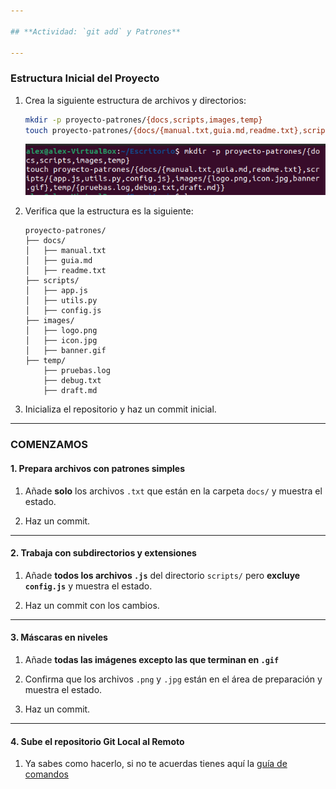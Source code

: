 ```yaml
---

## **Actividad: `git add` y Patrones**

---
```


### **Estructura Inicial del Proyecto**
1. Crea la siguiente estructura de archivos y directorios:
   ```bash
   mkdir -p proyecto-patrones/{docs,scripts,images,temp}
   touch proyecto-patrones/{docs/{manual.txt,guia.md,readme.txt},scripts/{app.js,utils.py,config.js},images/{logo.png,icon.jpg,banner.gif},temp/{pruebas.log,debug.txt,draft.md}}
   ```
   ![CAPTURA DE PANTALLA](capturas/0-1.png)

2. Verifica que la estructura es la siguiente:

   ```
   proyecto-patrones/
   ├── docs/
   │   ├── manual.txt
   │   ├── guia.md
   │   ├── readme.txt
   ├── scripts/
   │   ├── app.js
   │   ├── utils.py
   │   ├── config.js
   ├── images/
   │   ├── logo.png
   │   ├── icon.jpg
   │   ├── banner.gif
   ├── temp/
       ├── pruebas.log
       ├── debug.txt
       ├── draft.md
   ```

3. Inicializa el repositorio y haz un commit inicial.

---

### **COMENZAMOS**

#### **1. Prepara archivos con patrones simples**

1. Añade  **solo** los archivos `.txt` que están en la carpeta `docs/` y muestra el estado.

2. Haz un commit.
---

#### **2. Trabaja con subdirectorios y extensiones**

1. Añade **todos los archivos `.js`** del directorio `scripts/` pero **excluye `config.js`** y muestra el estado.

2. Haz un commit con los cambios.
---

#### **3. Máscaras en niveles**

1. Añade **todas las imágenes excepto las que terminan en `.gif`**

2. Confirma que los archivos `.png` y `.jpg` están en el área de preparación y muestra el estado.

3. Haz un commit.
---

#### **4. Sube el repositorio Git Local al Remoto**

1. Ya sabes como hacerlo, si no te acuerdas tienes aquí la [guía de comandos](https://github.com/VelezBeatriz/ITB-M08-DAW1/blob/main/README.md)
